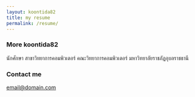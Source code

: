 ```yaml
---
layout: koontida82
title: my resume
permalink: /resume/
---
```




### More koontida82

นักศักษา สาขาวิทยาการคอมพิวเตอร์ คณะวิทยาการคอมพิวเตอร์ มหาวิทยาลัยราชภัฏอุบลราชธานี

### Contact me

[email@domain.com](mailto:email@domain.com)
